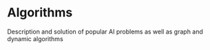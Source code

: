# Algorithms
Description and solution of popular AI problems as well as graph and dynamic algorithms
